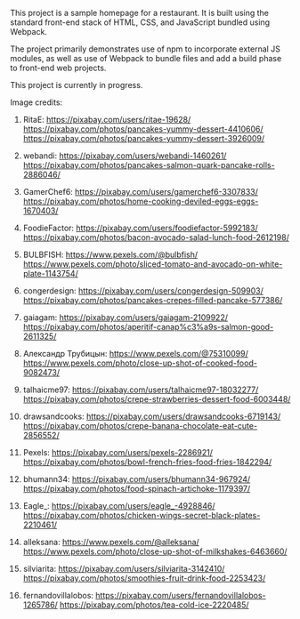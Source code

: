 This project is a sample homepage for a restaurant. It is built using the standard front-end stack of HTML, CSS, and JavaScript bundled using Webpack.

The project primarily demonstrates use of npm to incorporate external JS modules, as well as use of Webpack to bundle files and add a build phase to front-end web projects.

This project is currently in progress.

Image credits:

1) RitaE: https://pixabay.com/users/ritae-19628/
https://pixabay.com/photos/pancakes-yummy-dessert-4410606/
https://pixabay.com/photos/pancakes-yummy-dessert-3926009/

2) webandi: https://pixabay.com/users/webandi-1460261/
https://pixabay.com/photos/pancakes-salmon-quark-pancake-rolls-2886046/

3) GamerChef6: https://pixabay.com/users/gamerchef6-3307833/
https://pixabay.com/photos/home-cooking-deviled-eggs-eggs-1670403/

4) FoodieFactor: https://pixabay.com/users/foodiefactor-5992183/
https://pixabay.com/photos/bacon-avocado-salad-lunch-food-2612198/

5) BULBFISH: https://www.pexels.com/@bulbfish/
https://www.pexels.com/photo/sliced-tomato-and-avocado-on-white-plate-1143754/

6) congerdesign: https://pixabay.com/users/congerdesign-509903/
https://pixabay.com/photos/pancakes-crepes-filled-pancake-577386/

7) gaiagam: https://pixabay.com/users/gaiagam-2109922/
https://pixabay.com/photos/aperitif-canap%c3%a9s-salmon-good-2611325/

8) Александр Трубицын: https://www.pexels.com/@75310099/
https://www.pexels.com/photo/close-up-shot-of-cooked-food-9082473/

9) talhaicme97: https://pixabay.com/users/talhaicme97-18032277/
https://pixabay.com/photos/crepe-strawberries-dessert-food-6003448/

10) drawsandcooks: https://pixabay.com/users/drawsandcooks-6719143/
https://pixabay.com/photos/crepe-banana-chocolate-eat-cute-2856552/

11) Pexels: https://pixabay.com/users/pexels-2286921/
https://pixabay.com/photos/bowl-french-fries-food-fries-1842294/

12) bhumann34: https://pixabay.com/users/bhumann34-967924/
https://pixabay.com/photos/food-spinach-artichoke-1179397/

13) Eagle_: https://pixabay.com/users/eagle_-4928846/
https://pixabay.com/photos/chicken-wings-secret-black-plates-2210461/

14) alleksana: https://www.pexels.com/@alleksana/
https://www.pexels.com/photo/close-up-shot-of-milkshakes-6463660/

15) silviarita: https://pixabay.com/users/silviarita-3142410/
https://pixabay.com/photos/smoothies-fruit-drink-food-2253423/

16) fernandovillalobos: https://pixabay.com/users/fernandovillalobos-1265786/
https://pixabay.com/photos/tea-cold-ice-2220485/
